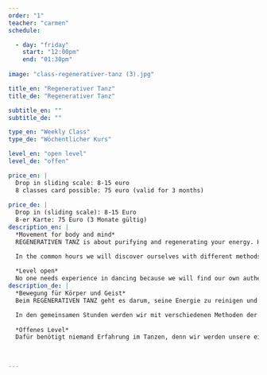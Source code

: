 ```yaml
---
order: "1"
teacher: "carmen"
schedule:

  - day: "friday"
    start: "12:00pm"
    end: "01:30pm"
    
image: "class-regenerativer-tanz (3).jpg"

title_en: "Regenerativer Tanz"
title_de: "Regenerativer Tanz"

subtitle_en: ""
subtitle_de: ""

type_en: "Weekly Class"
type_de: "Wöchentlicher Kurs"

level_en: "open level"
level_de: "offen"

price_en: |
  Drop in sliding scale: 8-15 euro  
  8 classes card possible: 75 euro (valid for 3 months)  
  
price_de: | 
  Drop in (sliding scale): 8-15 Euro
  8-er Karte: 75 Euro (3 Monate gültig)  
description_en: |
  *Movement for body and mind*  
  REGENERATIVEN TANZ is about purifying and regenerating your energy. He inspires to explore your own psyche and body. Free from evaluation and stress, it provides a wonderful opportunity for self-awareness and the identification of physical blockages.  

  In the common hours we will discover ourselves with different methods of dance therapy, contemporary dance and other creative techniques, creating a space of security, free from fears and blockades that prevent us from expressing ourselves and expanding our boundaries.  
  
  *Level open*  
  No one needs experience in dancing because we will find our own authentic way of moving. But the classes also helps experienced dancers to further decode their own psyche and helps better to use their own body awareness.
description_de: |
  *Bewegung für Körper und Geist*  
  Beim REGENERATIVEN TANZ geht es darum, seine Energie zu reinigen und zu regenerieren. Er inspiriert zur Erforschung der eigenen Psyche und des Körpers. Frei von Bewertung und Stress bietet er eine wunderbare Möglichkeit für Selbsterfahrungsprozesse und der Identifikation von körperlichen Blockaden.  

  In den gemeinsamen Stunden werden wir mit verschiedenen Methoden der Tanztherapie, des zeitgenössischen Tanzes und anderer Kreativ-Techniken uns selbst entdecken und dabei einen Raum der Geborgenheit schaffen, frei von Ängsten und Blockaden, die uns daran hindern uns auszudrücken und unsere Grenzen zu erweitern. 
  
  *Offenes Level*  
  Dafür benötigt niemand Erfahrung im Tanzen, denn wir werden unsere eigene authentische Art der Bewegung finden. Aber auch erfahrenen Tänzern hilft der Kurs die eigene Psyche weiter zu entschlüsseln und das eigene Körperbewusstsein besser zu nutzen.  
  
  

---
```


